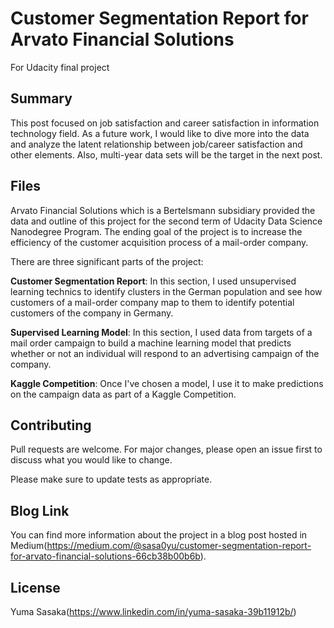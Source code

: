 # Customer Segmentation Report for Arvato Financial Solutions
For Udacity final project

## Summary
This post focused on job satisfaction and career satisfaction in information technology field. As a future work, I would like to dive more into the data and analyze the latent relationship between job/career satisfaction and other elements. Also, multi-year data sets will be the target in the next post.

## Files
Arvato Financial Solutions which is a Bertelsmann subsidiary provided the data and outline of this project for the second term of Udacity Data Science Nanodegree Program. The ending goal of the project is to increase the efficiency of the customer acquisition process of a mail-order company.

There are three significant parts of the project:

**Customer Segmentation Report**: In this section, I used unsupervised learning technics to identify clusters in the German population and see how customers of a mail-order company map to them to identify potential customers of the company in Germany.

**Supervised Learning Model**: In this section, I used data from targets of a mail order campaign to build a machine learning model that predicts whether or not an individual will respond to an advertising campaign of the company.

**Kaggle Competition**: Once I've chosen a model, I use it to make predictions on the campaign data as part of a Kaggle Competition.


## Contributing
Pull requests are welcome. For major changes, please open an issue first to discuss what you would like to change.

Please make sure to update tests as appropriate.

## Blog Link
You can find more information about the project in a blog post hosted in Medium(https://medium.com/@sasa0yu/customer-segmentation-report-for-arvato-financial-solutions-66cb38b00b6b).

## License
Yuma Sasaka(https://www.linkedin.com/in/yuma-sasaka-39b11912b/)
